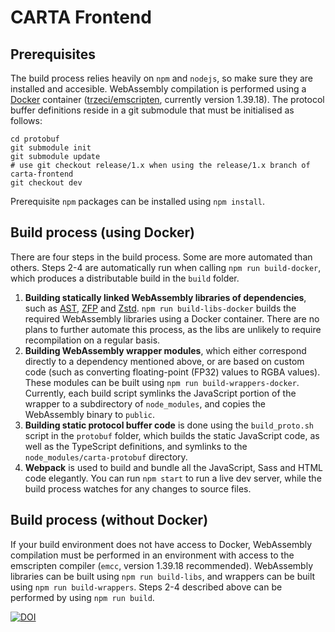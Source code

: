 # CARTA Frontend

## Prerequisites
The build process relies heavily on `npm` and `nodejs`, so make sure they are installed and accesible.
WebAssembly compilation is performed using a [Docker](https://www.docker.com) container ([trzeci/emscripten](https://hub.docker.com/r/trzeci/emscripten), currently version 1.39.18). The protocol buffer definitions reside in a git submodule that must be initialised as follows:
```
cd protobuf
git submodule init
git submodule update
# use git checkout release/1.x when using the release/1.x branch of carta-frontend
git checkout dev 
```
Prerequisite `npm` packages can be installed using `npm install`.

## Build process (using Docker)
There are four steps in the build process. Some are more automated than others. Steps 2-4 are automatically run when calling `npm run build-docker`, which produces a distributable build in the `build` folder.

1. **Building statically linked WebAssembly libraries of dependencies**, such as [AST](https://github.com/Starlink/ast), [ZFP](https://github.com/LLNL/zfp) and [Zstd](https://github.com/facebook/zstd). `npm run build-libs-docker` builds the required WebAssembly libraries using a Docker container. There are no plans to further automate this process, as the libs are unlikely to require recompilation on a regular basis.
2. **Building WebAssembly wrapper modules**, which either correspond directly to a dependency mentioned above, or are based on custom code (such as converting floating-point (FP32) values to RGBA values).
These modules can be built using `npm run build-wrappers-docker`.
Currently, each build script symlinks the JavaScript portion of the wrapper to a subdirectory of `node_modules`, and copies the WebAssembly binary to `public`.
3. **Building static protocol buffer code** is done using the `build_proto.sh` script in the `protobuf` folder, which builds the static JavaScript code, as well as the TypeScript definitions, and symlinks to the `node_modules/carta-protobuf` directory.
4. **Webpack** is used to build and bundle all the JavaScript, Sass and HTML code elegantly. You can run `npm start` to run a live dev server, while the build process watches for any changes to source files.

## Build process (without Docker)
If your build environment does not have access to Docker, WebAssembly compilation must be performed in an environment with access to the emscripten compiler (`emcc`, version 1.39.18 recommended). WebAssembly libraries can be built using `npm run build-libs`, and wrappers can be built using `npm run build-wrappers`. Steps 2-4 described above can be performed by using `npm run build`. 


[![DOI](https://zenodo.org/badge/DOI/10.5281/zenodo.3377984.svg)](https://doi.org/10.5281/zenodo.3377984)

